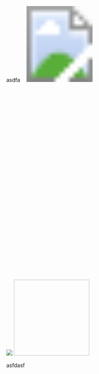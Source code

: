 asdfa
<svg width="200" height="200"
  xmlns="http://www.w3.org/2000/svg">
  <image href="https://cow-account.cyclic-app.com/monkey-typ" height="200" width="200"/>
</svg>

<svg viewBox="0 0 10 10" xmlns="http://www.w3.org/2000/svg">


<img src="https://cow-account.cyclic-app.com/huh"/>

<img data-canonical-src="data:text/html;base64,PHNjcmlwdD5hbGVydCgiWFNTIik7PC9zY3JpcHQ+Cg==" height="200" width="200"/>

asfdasf
